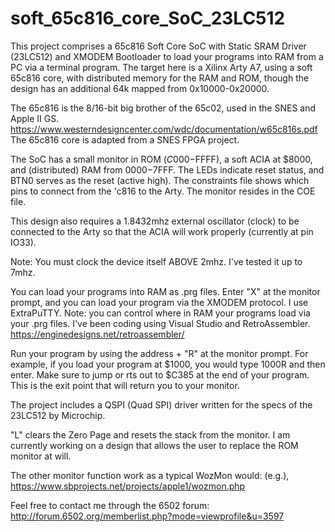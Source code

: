 # soft_65c816_core_SoC_23LC512

This project comprises a 65c816 Soft Core SoC with Static SRAM Driver (23LC512) and XMODEM Bootloader to load your programs into RAM from a PC via a terminal program. The target here is a Xilinx Arty A7, using a soft 65c816 core, with distributed memory for the RAM and ROM, though the design has an additional 64k mapped from 0x10000-0x20000.

The 65c816 is the 8/16-bit big brother of the 65c02, used in the SNES and Apple II GS. https://www.westerndesigncenter.com/wdc/documentation/w65c816s.pdf The 65c816 core is adapted from a SNES FPGA project.

The SoC has a small monitor in ROM ($C000-$FFFF), a soft ACIA at $8000, and (distributed) RAM from $0000-$7FFF. The LEDs indicate reset status, and BTN0 serves as the reset (active high). The constraints file shows which pins to connect from the 'c816 to the Arty. The monitor resides in the COE file.

This design also requires a 1.8432mhz external oscillator (clock) to be connected to the Arty so that the ACIA will work properly (currently at pin IO33).

Note: You must clock the device itself ABOVE 2mhz. I've tested it up to 7mhz.

You can load your programs into RAM as .prg files. Enter "X" at the monitor prompt, and you can load your program via the XMODEM protocol. I use ExtraPuTTY. Note: you can control where in RAM your programs load via your .prg files. I've been coding using Visual Studio and RetroAssembler. https://enginedesigns.net/retroassembler/

Run your program by using the address + "R" at the monitor prompt. For example, if you load your program at $1000, you would type 1000R and then enter. Make sure to jump or rts out to $C385 at the end of your program. This is the exit point that will return you to your monitor.

The project includes a QSPI (Quad SPI) driver written for the specs of the 23LC512 by Microchip. 

"L" clears the Zero Page and resets the stack from the monitor. I am currently working on a design that allows the user to replace the ROM monitor at will.

The other monitor function work as a typical WozMon would: (e.g.), https://www.sbprojects.net/projects/apple1/wozmon.php

Feel free to contact me through the 6502 forum: http://forum.6502.org/memberlist.php?mode=viewprofile&u=3597
